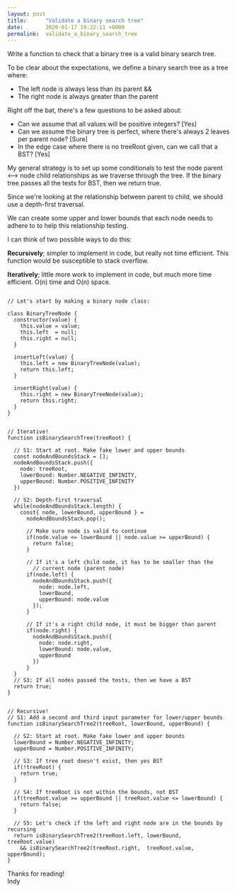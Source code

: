 ```yaml
---
layout: post
title:      "Validate a binary search tree"
date:       2020-01-17 19:22:11 +0000
permalink:  validate_a_binary_search_tree
---
```



Write a function to check that a binary tree is a valid binary search tree. 

To be clear about the expectations, we define a binary search tree as a tree where:
- The left node is always less than its parent && 
- The right node is always greater than the parent


Right off the bat, there's a few questions to be asked about:
- Can we assume that all values will be positive integers?  [Yes]
- Can we assume the binary tree is perfect, where there's always 2 leaves per parent node? [Sure]
- In the edge case where there is no treeRoot given, can we call that a BST? [Yes]

My general strategy is to set up some conditionals to test the node parent <--> node child relationships as we traverse through the tree. If the binary tree passes all the tests for BST, then we return true. 

Since we're looking at the relationship between parent to child, we should use a depth-first traversal. 

We can create some upper and lower bounds that each node needs to adhere to to help this relationship testing. 

I can think of two possible ways to do this:

**Recursively**; simpler to implement in code, but really not time efficient. This function would be susceptible to stack overflow. 

**Iteratively**; little more work to implement in code, but much more time efficient. O(n) time and O(n) space. 




```

// Let's start by making a binary node class:

class BinaryTreeNode {
  constructor(value) {
    this.value = value;
    this.left  = null;
    this.right = null;
  }

  insertLeft(value) {
    this.left = new BinaryTreeNode(value);
    return this.left;
  }

  insertRight(value) {
    this.right = new BinaryTreeNode(value);
    return this.right;
  }
}


// Iterative!
function isBinarySearchTree(treeRoot) {

  // S1: Start at root. Make fake lower and upper bounds
  const nodeAndBoundsStack = [];
  nodeAndBoundsStack.push({
    node: treeRoot,
    lowerBound: Number.NEGATIVE_INFINITY,
    upperBound: Number.POSITIVE_INFINITY    
  })

  // S2: Depth-first traversal 
  while(nodeAndBoundsStack.length) {
    const{ node, lowerBound, upperBound } = 
      nodeAndBoundsStack.pop();
      
      // Make sure node is valid to continue 
      if(node.value <= lowerBound || node.value >= upperBound) {
        return false;
      }
      
      // If it's a left child node, it has to be smaller than the 
        // current node (parent node)
      if(node.left) {
        nodeAndBoundsStack.push({
          node: node.left,
          lowerBound,
          upperBound: node.value
        });
      }
      
      // If it's a right child node, it must be bigger than parent
      if(node.right) {
        nodeAndBoundsStack.push({
          node: node.right, 
          lowerBound: node.value,
          upperBound
        })
      }
  }
  // S3: If all nodes passed the tests, then we have a BST
  return true;
}


// Recursive!
// S1: Add a second and third input parameter for lower/upper bounds
function isBinarySearchTree2(treeRoot, lowerBound, upperBound) {

  // S2: Start at root. Make fake lower and upper bounds
  lowerBound = Number.NEGATIVE_INFINITY;
  upperBound = Number.POSITIVE_INFINITY;

  // S3: If tree root doesn't exist, then yes BST
  if(!treeRoot) {
    return true;
  }
  
  // S4: If treeRoot is not within the bounds, not BST
  if(treeRoot.value >= upperBound || treeRoot.value <= lowerBound) {
    return false;
  }
  
  // S5: Let's check if the left and right node are in the bounds by recursing
  return isBinarySearchTree2(treeRoot.left, lowerBound, treeRoot.value)
    && isBinarySearchTree2(treeRoot.right,  treeRoot.value, upperBound);
}

```



Thanks for reading! <br>
Indy


